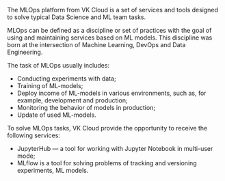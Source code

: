 The MLOps platform from VK Cloud is a set of services and tools designed to solve typical Data Science and ML team tasks.

MLOps can be defined as a discipline or set of practices with the goal of using and maintaining services based on ML models. This discipline was born at the intersection of Machine Learning, DevOps and Data Engineering.

The task of MLOps usually includes:

- Conducting experiments with data;
- Training of ML-models;
- Deploy income of ML-models in various environments, such as, for example, development and production;
- Monitoring the behavior of models in production;
- Update of used ML-models.

To solve MLOps tasks, VK Cloud provide the opportunity to receive the following services:

- JupyterHub — a tool for working with Jupyter Notebook in multi-user mode;
- MLflow is a tool for solving problems of tracking and versioning experiments, ML models.
